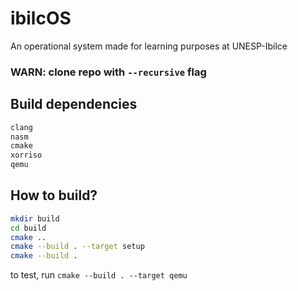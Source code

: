 # ibilcOS
An operational system made for learning purposes at UNESP-Ibilce

### WARN: clone repo with `--recursive` flag

## Build dependencies
```txt
clang
nasm
cmake
xorriso
qemu
```

## How to build?
```sh
mkdir build
cd build
cmake ..
cmake --build . --target setup
cmake --build .
```
to test, run `cmake --build . --target qemu`
